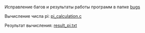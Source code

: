 Исправление багов и результаты работы программ в папке [bugs](https://github.com/danidarya/MADE_hpc_2021/tree/main/homework03/bugs)

Вычисление числа pi: [pi_calculation.c](https://github.com/danidarya/MADE_hpc_2021/blob/main/homework03/pi_calculation.c)

Результат вычисления: [result_pi.txt](https://github.com/danidarya/MADE_hpc_2021/blob/main/homework03/result_pi.txt)
